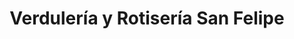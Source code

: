 ---
title: "Verdulería y Rotisería San Felipe"
url: /valdivia/verduleria-y-rotiseria-san-felipe/
shop: comodidad
---